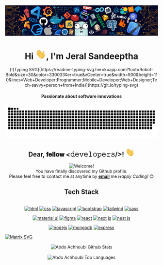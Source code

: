 ![Github Banner](https://github.com/Jaydeep-Yadav/Jaydeep-Yadav/blob/main/banner.png)

<div align="center">
  <h1 align="center">Hi <img width="35" src="https://github.com/1999AZZAR/1999AZZAR/blob/main/resources/img/waving.gif">, I'm Jeral     
  Sandeeptha</h1>
  [![Typing SVG](https://readme-typing-svg.herokuapp.com?font=Robot-Bold&size=30&color=330033&center=true&vCenter=true&width=900&height=110&lines=Web+Developer;Programmer;Mobile+Developer;Web+Designer;Tech-savvy+person+from+India)](https://git.io/typing-svg)
  <h4 align="center">Passionate about software innovations</h4>
</div>

<div align="center">
  <a href="https://www.linkedin.com/in/jeral-sandeeptha-983b38253/">
  <img  src="https://github.com/1999AZZAR/1999AZZAR/blob/main/resources/img/grid-snake.svg"
       alt="snake" /></a>
</div>




<div align="center">
  <h2> Dear, 𝐟𝐞𝐥𝐥𝐨𝐰 <𝚍𝚎𝚟𝚎𝚕𝚘𝚙𝚎𝚛𝚜/>! <img src="https://github.com/ABSphreak/ABSphreak/blob/master/gifs/Hi.gif" width="30px"></h2>
</div>

<div align="center" width="50">
  <img src="https://i.imgur.com/dTYwdG1.gif" alt="Welcome!" width="300"/>
</div>

<div align="center">
  You have finally discovered my Github profile. <br>
  Please feel free to contact me at anytime by <a href="jeral.sandeeptha1@gmail.com"><b>email</b></a> me
  <i>Happy Coding!</i> 😊
</div>



<div align="center">

## Tech Stack

<br />
<a margin="10" href="https://developer.mozilla.org/en-US/docs/Web/HTML" target="_blank"><img margin="10px" height="40" src="https://cdn.worldvectorlogo.com/logos/html-1.svg" alt="html"></a>
<a margin="10" href="https://developer.mozilla.org/en-US/docs/Web/CSS" target="_blank"><img margin="10px" height="40" src="https://upload.wikimedia.org/wikipedia/commons/6/62/CSS3_logo.svg" alt="css"></a>
<a margin="10" href="https://developer.mozilla.org/en-US/docs/Web/JavaScript" target="_blank"><img margin="10px" height="40" src="https://upload.wikimedia.org/wikipedia/commons/thumb/9/99/Unofficial_JavaScript_logo_2.svg/2048px-Unofficial_JavaScript_logo_2.svg.png" alt="javascript"></a>
<a margin="10" href="https://getbootstrap.com" target="_blank"><img margin="10px" height="40" src="https://upload.wikimedia.org/wikipedia/commons/thumb/b/b2/Bootstrap_logo.svg/1280px-Bootstrap_logo.svg.png" alt="bootstrap"></a>
<a margin="10" href="https://tailwindcss.com" target="_blank"><img margin="10px" height="40" src="https://upload.wikimedia.org/wikipedia/commons/thumb/d/d5/Tailwind_CSS_Logo.svg/1024px-Tailwind_CSS_Logo.svg.png" alt="tailwind"></a>
<a margin="10" href="https://sass-lang.com" target="_blank"><img margin="10px" height="40" src="https://upload.wikimedia.org/wikipedia/commons/thumb/9/96/Sass_Logo_Color.svg/2560px-Sass_Logo_Color.svg.png" alt="sass"></a>

<a margin="10" href="https://mui.com" target="_blank"><img margin="10px" height="40" src="https://v4.material-ui.com/static/logo.png" alt="material ui"></a>
<a margin="10" href="https://figma.com" target="_blank"><img margin="10px" height="40" src="https://upload.wikimedia.org/wikipedia/commons/thumb/3/33/Figma-logo.svg/1667px-Figma-logo.svg.png" alt="figma"></a>
<a margin="10" href="https://reactjs.org" target="_blank"><img margin="10px" height="40" src="https://upload.wikimedia.org/wikipedia/commons/thumb/a/a7/React-icon.svg/2300px-React-icon.svg.png" alt="react"></a>
<a margin="10" href="https://nextjs.org" target="_blank"><img margin="10px" height="40" src="https://www.svgrepo.com/show/354113/nextjs-icon.svg" alt="next js"></a>
<a margin="10" href="" target="_blank"><img margin="10px" height="60" src="https://pbs.twimg.com/profile_images/1110148780991623201/vlqCsAVP_400x400.png" alt="nest js"></a>

<a margin="10" href="https://nodejs.org" target="_blank"><img margin="10px" height="40" src="https://upload.wikimedia.org/wikipedia/commons/thumb/d/d9/Node.js_logo.svg/1280px-Node.js_logo.svg.png" alt="nodejs"></a>
<a margin="10" href="https://mongodb.com" target="_blank"><img margin="10px" height="40" src="https://www.svgrepo.com/show/331488/mongodb.svg" alt="mongodb"></a>
<a margin="10" href="https://expressjs.com" target="_blank"><img margin="10px" height="60px" src="https://www.nextontop.com/assets/img/services/web/expressjs.svg" alt="express"></a>

</div>

[![Matrix SVG](https://raw.githubusercontent.com/rodrigograca31/rodrigograca31/master/matrix.svg)](https://www.youtube.com/watch?v=SDkAGkd4NLc)

<div align="center">
    <img align="center" src="https://github-readme-stats.vercel.app/api?username=abdoachhoubi&include_all_commits=true&count_private=true&show_icons=true&line_height=30&title_color=CDB4DB&icon_color=CDB4DB&text_color=D3D3D3&bg_color=0A0A0A" alt="Abdo Achhoubi Github Stats">
  <br />
  <br />
  <img src="https://github-readme-stats.vercel.app/api/top-langs/?username=abdoachhoubi&layout=compact&theme=dark&bg_color=0A0A0A" alt="Abdo Achhoubi Top Languages"/>
  <br />
  <br />
  <br />
</div>
